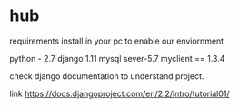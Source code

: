 # hub

requirements install in your pc to enable our enviornment

python - 2.7
django 1.11 
mysql sever-5.7
myclient == 1.3.4

check django documentation to understand project.

link https://docs.djangoproject.com/en/2.2/intro/tutorial01/
